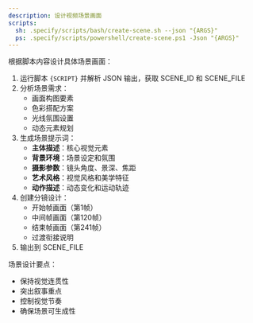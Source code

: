 ```yaml
---
description: 设计视频场景画面
scripts:
  sh: .specify/scripts/bash/create-scene.sh --json "{ARGS}"
  ps: .specify/scripts/powershell/create-scene.ps1 -Json "{ARGS}"
---
```


根据脚本内容设计具体场景画面：

1. 运行脚本 `{SCRIPT}` 并解析 JSON 输出，获取 SCENE_ID 和 SCENE_FILE
2. 分析场景需求：
   - 画面构图要素
   - 色彩搭配方案
   - 光线氛围设置
   - 动态元素规划
3. 生成场景提示词：
   - **主体描述**：核心视觉元素
   - **背景环境**：场景设定和氛围
   - **摄影参数**：镜头角度、景深、焦距
   - **艺术风格**：视觉风格和美学特征
   - **动作描述**：动态变化和运动轨迹
4. 创建分镜设计：
   - 开始帧画面（第1帧）
   - 中间帧画面（第120帧）
   - 结束帧画面（第241帧）
   - 过渡衔接说明
5. 输出到 SCENE_FILE

场景设计要点：
- 保持视觉连贯性
- 突出叙事重点
- 控制视觉节奏
- 确保场景可生成性
